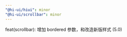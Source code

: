 ```yaml
---
"@hi-ui/hiui": minor
"@hi-ui/scrollbar": minor
---
```


feat(scrollbar): 增加 bordered 参数，和改造新版样式 (5.0)

